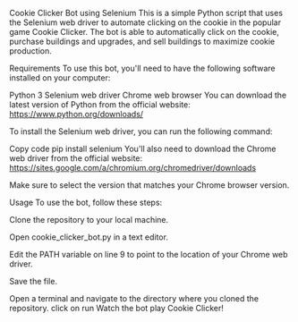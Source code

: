 Cookie Clicker Bot using Selenium
This is a simple Python script that uses the Selenium web driver to automate clicking on the cookie in the popular game Cookie Clicker. The bot is able to automatically click on the cookie, purchase buildings and upgrades, and sell buildings to maximize cookie production.

Requirements
To use this bot, you'll need to have the following software installed on your computer:

Python 3
Selenium web driver
Chrome web browser
You can download the latest version of Python from the official website: https://www.python.org/downloads/

To install the Selenium web driver, you can run the following command:

Copy code
pip install selenium
You'll also need to download the Chrome web driver from the official website: https://sites.google.com/a/chromium.org/chromedriver/downloads

Make sure to select the version that matches your Chrome browser version.

Usage
To use the bot, follow these steps:

Clone the repository to your local machine.

Open cookie_clicker_bot.py in a text editor.

Edit the PATH variable on line 9 to point to the location of your Chrome web driver.

Save the file.

Open a terminal and navigate to the directory where you cloned the repository.
click on run
Watch the bot play Cookie Clicker!

